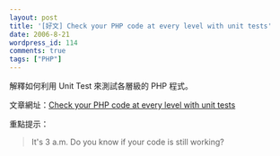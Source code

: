 ```yaml
---
layout: post
title: '[好文] Check your PHP code at every level with unit tests'
date: 2006-8-21
wordpress_id: 114
comments: true
tags: ["PHP"]
---
```


解釋如何利用 Unit Test 來測試各層級的 PHP 程式。

文章網址：[Check your PHP code at every level with unit tests](http://www-128.ibm.com/developerworks/opensource/library/os-php-unit/) 

重點提示：
<blockquote>

It's 3 a.m. Do you know if your code is still working?
</blockquote>
